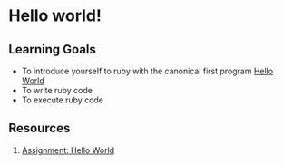 # Hello world!

## Learning Goals
- To introduce yourself to ruby with the canonical first program [Hello World](https://en.wikipedia.org/wiki/%22Hello,_World!%22_program)
- To write ruby code
- To execute ruby code

## Resources
1. [Assignment: Hello World](assignments/hello-world.md)
